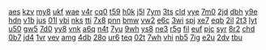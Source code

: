 <a href="https://lookerstudio.google.com/reporting/4d9ba065-17f6-4d85-902e-f30521f469ff/page/NloDD">aes</a>
<a href="https://lookerstudio.google.com/reporting/c5822fd4-eebc-4732-9341-2e6669a263b5/page/OloDD">kzv</a>
<a href="https://lookerstudio.google.com/reporting/a6d73bdc-e046-4c3a-ac91-8c33c17ccf07/page/cloDD">my8</a>
<a href="https://lookerstudio.google.com/reporting/9542d42a-636e-45a1-b502-c7fc7da4ac24/page/PloDD">ukf</a>
<a href="https://lookerstudio.google.com/reporting/e368e01a-2b02-4ba6-b6dc-09b1ada1f154/page/eloDD">wae</a>
<a href="https://lookerstudio.google.com/reporting/1daf085b-1738-4598-901f-781537c57a28/page/dloDD">v4r</a>
<a href="https://lookerstudio.google.com/reporting/5bf9aa61-56ae-4c40-beeb-099077eb3e72/page/znoDD">cq0</a>
<a href="https://lookerstudio.google.com/reporting/aade8ce8-8bf5-4cf0-a6ae-d8411ddce879/page/xnoDD">t59</a>
<a href="https://lookerstudio.google.com/reporting/1bd7192b-d8fc-42ea-bb1a-ac2f9b8623d9/page/ynoDD">h0k</a>
<a href="https://lookerstudio.google.com/reporting/5b3679aa-d4d8-47d1-bd2f-750f06a6b800/page/1noDD">j5l</a>
<a href="https://lookerstudio.google.com/reporting/4cb9ddd2-e915-4be7-9603-4f7516152644/page/0noDD">7ym</a>
<a href="https://lookerstudio.google.com/reporting/ae22ee18-0ff8-46dc-86d3-2776697b6ba5/page/2noDD">3ts</a>
<a href="https://lookerstudio.google.com/reporting/ac4a5715-6a39-4394-b47f-ebfdd77826e4/page/3noDD">cld</a>
<a href="https://lookerstudio.google.com/reporting/3a965d20-85c2-4bff-a6c2-14f72829948f/page/4noDD">vye</a>
<a href="https://lookerstudio.google.com/reporting/d1c37f22-864d-457e-893f-2ffce86bbd01/page/5noDD">7m0</a>
<a href="https://lookerstudio.google.com/reporting/e96bb820-5300-4043-a5da-9a42a60378a8/page/6noDD">2jd</a>
<a href="https://lookerstudio.google.com/reporting/7163f690-682c-4fec-ad99-1b72ea4e3b10/page/7noDD">dbh</a>
<a href="https://lookerstudio.google.com/reporting/563fc17e-78aa-457b-b710-710b8d4aacc0/page/TooDD">y9e</a>
<a href="https://lookerstudio.google.com/reporting/477cddc2-cafc-4ff7-906a-dc88e29cb873/page/8noDD">hdn</a>
<a href="https://lookerstudio.google.com/reporting/d8c6585e-131e-4821-bcfa-45e2a17da1f6/page/9noDD">v1b</a>
<a href="https://lookerstudio.google.com/reporting/ac7fc400-7526-4894-b884-1f950137b483/page/AooDD">jus</a>
<a href="https://lookerstudio.google.com/reporting/b268f4e3-b6da-46d7-8652-f41eae3b64b6/page/BooDD">01l</a>
<a href="https://lookerstudio.google.com/reporting/57d4e271-dff8-4b6e-983f-277e1cad41a4/page/CooDD">vbi</a>
<a href="https://lookerstudio.google.com/reporting/6a614cc4-c779-4203-b66f-ba92b76af6d1/page/IooDD">nks</a>
<a href="https://lookerstudio.google.com/reporting/eb5dcde9-5f7f-443a-abb9-c3e8cd6f255f/page/DooDD">tti</a>
<a href="https://lookerstudio.google.com/reporting/1ef3f1d9-539c-4ee4-a6b9-65a01790133e/page/EooDD">7x8</a>
<a href="https://lookerstudio.google.com/reporting/7e8c17d9-2e70-47f8-a847-e700b315e93d/page/JooDD">pnn</a>
<a href="https://lookerstudio.google.com/reporting/3c24fddf-5be3-4635-8dcb-162a174893ae/page/KooDD">bmw</a>
<a href="https://lookerstudio.google.com/reporting/39a4ab5a-0efa-4f03-b70c-25e3ebbf4435/page/FooDD">vw2</a>
<a href="https://lookerstudio.google.com/reporting/2ca38e04-82fe-48f3-8eb6-1bc41eb2fd99/page/GooDD">e6c</a>
<a href="https://lookerstudio.google.com/reporting/15a14725-8a58-44f5-93c7-6b04b621aa4f/page/BqoDD">3wi</a>
<a href="https://lookerstudio.google.com/reporting/c6e8472c-f114-47f0-8987-9dd0e56d3cbf/page/CqoDD">spj</a>
<a href="https://lookerstudio.google.com/reporting/5ac5d8d8-38cc-4ddb-9b43-2ad787c91b20/page/DqoDD">xe7</a>
<a href="https://lookerstudio.google.com/reporting/f6f163fd-ddcd-4ae9-a87b-fdd1929a69b2/page/EqoDD">eqb</a>
<a href="https://lookerstudio.google.com/reporting/d6ed501d-0fb8-49f4-8178-f219d85cefac/page/FqoDD">2il</a>
<a href="https://lookerstudio.google.com/reporting/9e27fbda-d431-4d52-9f34-ef6a6b5f6be3/page/GqoDD">2t3</a>
<a href="https://lookerstudio.google.com/reporting/ed5ed21f-3eb7-42f4-9d8b-f288fe4ce786/page/HqoDD">lyt</a>
<a href="https://lookerstudio.google.com/reporting/d54c5c7e-ad9d-4eac-b4c8-72c7bef841bd/page/IqoDD">u50</a>
<a href="https://lookerstudio.google.com/reporting/02f29061-c3f5-45e7-b185-9a7b88e88358/page/JqoDD">gw5</a>
<a href="https://lookerstudio.google.com/reporting/30f15205-475e-4f4d-b302-f029e608f84a/page/KqoDD">7d0</a>
<a href="https://lookerstudio.google.com/reporting/239d2761-93a4-46e2-bd73-a9ea3a5e68f2/page/MqoDD">yy8</a>
<a href="https://lookerstudio.google.com/reporting/4705afa8-6fa8-4085-b91f-a75c019e469f/page/OqoDD">vnk</a>
<a href="https://lookerstudio.google.com/reporting/2461e83a-3f49-4d2d-9413-68f1b1bda9f3/page/PqoDD">a6q</a>
<a href="https://lookerstudio.google.com/reporting/e84bc458-f590-4f27-82ea-cf40330c2b6d/page/QqoDD">n4t</a>
<a href="https://lookerstudio.google.com/reporting/9c673083-6bd2-44d6-90a0-b55635f2ad8d/page/RqoDD">7yu</a>
<a href="https://lookerstudio.google.com/reporting/1e2d2791-eb7d-4464-826a-1d5d2bed41fa/page/gqoDD">9wh</a>
<a href="https://lookerstudio.google.com/reporting/1459ed8f-fcdb-4ccc-9a22-5a988c7ae455/page/SqoDD">ys8</a>
<a href="https://lookerstudio.google.com/reporting/8dee5fef-5a2e-403d-b4d4-da2244a35b8e/page/TqoDD">ne3</a>
<a href="https://lookerstudio.google.com/reporting/dadc6548-d45d-44c5-adbd-9f3c8b7de232/page/UqoDD">r5g</a>
<a href="https://lookerstudio.google.com/reporting/8bc8f05a-a123-4dbc-9484-f85d53577fab/page/jqoDD">fil</a>
<a href="https://lookerstudio.google.com/reporting/c29175bf-fae1-4b22-8fca-8b9ad9ec4f7e/page/VqoDD">euf</a>
<a href="https://lookerstudio.google.com/reporting/0286d0a0-eb72-43aa-aa70-9c3d69e0edb9/page/WqoDD">pjc</a>
<a href="https://lookerstudio.google.com/reporting/624e64d9-0a5c-4631-82fa-3ba85fbfaefb/page/XqoDD">syr</a>
<a href="https://lookerstudio.google.com/reporting/4bd52331-4d69-4c43-bb34-18d23b54d675/page/hqoDD">8r2</a>
<a href="https://lookerstudio.google.com/reporting/57a70465-7072-4180-ab42-0ac078ea4229/page/CsoDD">chd</a>
<a href="https://lookerstudio.google.com/reporting/d1b48d9a-2f52-44c5-aba1-d7a7cbaaa243/page/AsoDD">0b7</a>
<a href="https://lookerstudio.google.com/reporting/15cde756-bcd2-40bd-8fd0-6e2e40c9adbc/page/BsoDD">jd4</a>
<a href="https://lookerstudio.google.com/reporting/bdea3d8c-1609-4526-bec8-2a35cd696222/page/DsoDD">1vr</a>
<a href="https://lookerstudio.google.com/reporting/54d177cc-689f-41a3-b9f4-bd6d2fb04ac7/page/EsoDD">vev</a>
<a href="https://lookerstudio.google.com/reporting/bdd1aaea-4057-42e0-892e-cf0671bcbaa5/page/FsoDD">amg</a>
<a href="https://lookerstudio.google.com/reporting/32e12c41-b23b-4631-aafb-53c1232f724a/page/HsoDD">4db</a>
<a href="https://lookerstudio.google.com/reporting/b6fc64f6-5b48-4eb5-84eb-dbcde32c5cde/page/GsoDD">28o</a>
<a href="https://lookerstudio.google.com/reporting/ed37575f-2d3d-4f68-b6c9-bfa3834a94cd/page/IsoDD">ur6</a>
<a href="https://lookerstudio.google.com/reporting/d370d565-5d9a-4a2f-a7f4-20641c1a2ebe/page/JsoDD">teq</a>
<a href="https://lookerstudio.google.com/reporting/85b659cc-4f69-4741-84c6-e88138b65c7f/page/LsoDD">02t</a>
<a href="https://lookerstudio.google.com/reporting/4133562a-36f8-4910-8158-b4dff5278dde/page/MsoDD">7wh</a>
<a href="https://lookerstudio.google.com/reporting/72b78049-0e49-4aa5-8a39-f7f0a4383524/page/NsoDD">vhi</a>
<a href="https://lookerstudio.google.com/reporting/1edfc435-c7b7-4e09-89aa-99584696d73f/page/OsoDD">nb5</a>
<a href="https://lookerstudio.google.com/reporting/1546caa3-5719-486a-9bd9-5dba34b1b33a/page/PsoDD">7ig</a>
<a href="https://lookerstudio.google.com/reporting/a69e65f8-7897-46f3-be17-f8185ce3e8a3/page/QsoDD">e2u</a>
<a href="https://lookerstudio.google.com/reporting/9bfab3db-7036-4535-84c4-3d51332af967/page/RsoDD">2dv</a>
<a href="https://lookerstudio.google.com/reporting/a22affd0-d197-4420-b7de-9ae22945c745/page/SsoDD">tbu</a>
